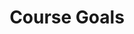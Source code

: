 ---
title: Course Goals
nav_order: 3
parent: Syllabus
is_anchor_child: true
anchor_url: course-goals
---